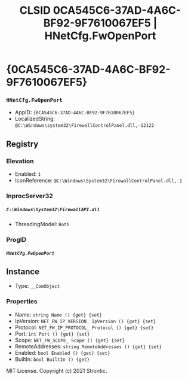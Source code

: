 ﻿---
title: "CLSID 0CA545C6-37AD-4A6C-BF92-9F7610067EF5 | HNetCfg.FwOpenPort"
excerpt: What is COM-Object CLSID 0CA545C6-37AD-4A6C-BF92-9F7610067EF5?
---

# {0CA545C6-37AD-4A6C-BF92-9F7610067EF5}

### `HNetCfg.FwOpenPort`
* AppID: `{0CA545C6-37AD-4A6C-BF92-9F7610067EF5}`
* LocalizedString: `@C:\Windows\system32\FirewallControlPanel.dll,-12122`

## Registry


### Elevation

* Enabled: `1`
* IconReference: `@C:\Windows\System32\FirewallControlPanel.dll,-1`

### InprocServer32

##### `C:\Windows\System32\FirewallAPI.dll`
* ThreadingModel: `Both`

### ProgID

##### `HNetCfg.FwOpenPort`

## Instance

* Type: `__ComObject`

### Properties

* Name: `string Name () {get} {set} `
* IpVersion: `NET_FW_IP_VERSION_ IpVersion () {get} {set} `
* Protocol: `NET_FW_IP_PROTOCOL_ Protocol () {get} {set} `
* Port: `int Port () {get} {set} `
* Scope: `NET_FW_SCOPE_ Scope () {get} {set} `
* RemoteAddresses: `string RemoteAddresses () {get} {set} `
* Enabled: `bool Enabled () {get} {set} `
* BuiltIn: `bool BuiltIn () {get} `

MIT License. Copyright (c) 2021 Strontic.


